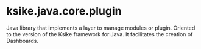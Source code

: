 # ksike.java.core.plugin
Java library that implements a layer to manage modules or plugin. Oriented to the version of the Ksike framework for Java. It facilitates the creation of Dashboards.
